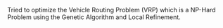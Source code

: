 Tried to optimize the Vehicle Routing Problem (VRP) which is a NP-Hard Problem using the Genetic Algorithm and Local Refinement.
